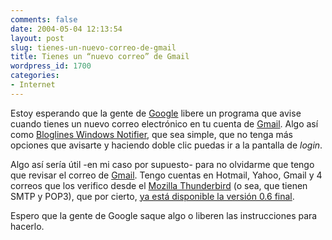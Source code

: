```yaml
---
comments: false
date: 2004-05-04 12:13:54
layout: post
slug: tienes-un-nuevo-correo-de-gmail
title: Tienes un “nuevo correo” de Gmail
wordpress_id: 1700
categories:
- Internet
---
```


Estoy esperando que la gente de  [Google](http://www.google.com) libere un programa que avise cuando tienes un nuevo correo electrónico en tu cuenta de  [Gmail](http://gmail.google.com). Algo así como [Bloglines Windows Notifier](http://www.bloglines.com/about/notifier), que sea simple, que no tenga más opciones que avisarte y haciendo doble clic puedas ir a la pantalla de _login_.





Algo así sería útil -en mi caso por supuesto- para no olvidarme que tengo que revisar el correo de [Gmail](http://gmail.google.com). Tengo cuentas en Hotmail, Yahoo, Gmail y 4 correos que los verifico desde el [Mozilla Thunderbird](http://www.mozilla.org/products/thunderbird/) (o sea, que tienen SMTP y POP3), que por cierto, [ya está disponible la versión 0.6 final](http://www.mozilla.org/products/thunderbird/releases/).





Espero que la gente de Google saque algo o liberen las instrucciones para hacerlo.




 
